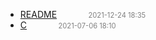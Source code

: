   - [README]()<span style="padding-left:2em;color:orange"></span><span style="color:gray;font-size:.8em;padding-left:2em">2021-12-24 18:35</span>
  - [C](c)<span style="padding-left:2em;color:orange"></span><span style="color:gray;font-size:.8em;padding-left:2em">2021-07-06 18:10</span>
